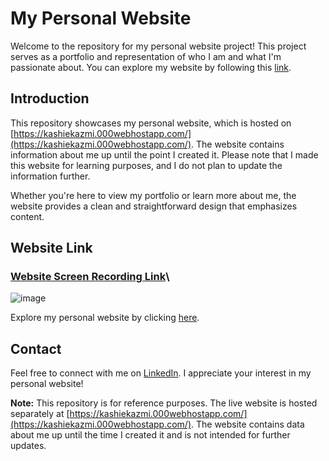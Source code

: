 # My Personal Website

Welcome to the repository for my personal website project! This project serves as a portfolio and representation of who I am and what I'm passionate about. You can explore my website by following this [link](https://kashiekazmi.000webhostapp.com/).

## Introduction

This repository showcases my personal website, which is hosted on [https://kashiekazmi.000webhostapp.com/](https://kashiekazmi.000webhostapp.com/). The website contains information about me up until the point I created it. Please note that I made this website for learning purposes, and I do not plan to update the information further.

Whether you're here to view my portfolio or learn more about me, the website provides a clean and straightforward design that emphasizes content.

## Website Link

### [Website Screen Recording Link](https://github.com/KaShiekzmi/Personal-Portfolio-Project-with-Tailwaind/assets/114513868/ff79e8ba-885e-4660-b532-e29c223c657b)\

![image](https://github.com/KaShiekzmi/Personal-Portfolio-Project-with-Tailwaind/assets/114513868/b23ce844-478a-4d76-b984-5e5eb4815dda)

Explore my personal website by clicking [here](https://kashiekazmi.000webhostapp.com/).

## Contact

Feel free to connect with me on [LinkedIn](https://www.linkedin.com/in/kashiekzmi/). I appreciate your interest in my personal website!

**Note:** This repository is for reference purposes. The live website is hosted separately at [https://kashiekazmi.000webhostapp.com/](https://kashiekazmi.000webhostapp.com/). The website contains data about me up until the time I created it and is not intended for further updates.
